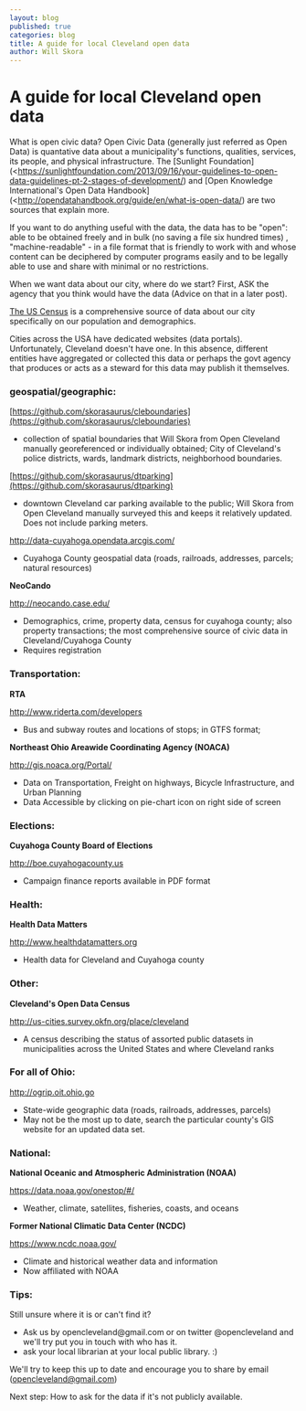 ```yaml
---
layout: blog
published: true
categories: blog
title: A guide for local Cleveland open data
author: Will Skora
---
```


# A guide for local Cleveland open data

What is open civic data? Open Civic Data (generally just referred as Open Data) is quantative data about a municipality's functions, qualities, services, its people, and physical infrastructure. The [Sunlight Foundation](<https://sunlightfoundation.com/2013/09/16/your-guidelines-to-open-data-guidelines-pt-2-stages-of-development/) and [Open Knowledge International's Open Data Handbook](<http://opendatahandbook.org/guide/en/what-is-open-data/) are two sources that explain more.


If you want to do anything useful with the data, the data has to be "open": able to be obtained freely and in bulk (no saving a file six hundred times) , "machine-readable" - in a file format that is friendly to work with and whose content can be deciphered by computer programs easily and to be legally able to use and share with minimal or no restrictions.


When we want data about our city, where do we start? First, ASK the agency that you think would have the data (Advice on that in a later post).


[The US Census](https://www.census.gov/data.html) is a comprehensive source of data about our city specifically on our population and demographics.


Cities across the USA have dedicated websites (data portals). Unfortunately, Cleveland doesn't have one. In this absence, different entities have aggregated or collected this data or perhaps the govt agency that produces or acts as a steward for this data may publish it themselves.


<h3>geospatial/geographic:</h3>

[https://github.com/skorasaurus/cleboundaries](https://github.com/skorasaurus/cleboundaries)
*  collection of spatial boundaries that Will Skora from Open Cleveland manually georeferenced or individually obtained;
City of Cleveland's police districts, wards, landmark districts, neighborhood boundaries.

[https://github.com/skorasaurus/dtparking](https://github.com/skorasaurus/dtparking)
* downtown Cleveland car parking available to the public; Will Skora from Open Cleveland manually surveyed this and keeps it relatively updated. Does not include parking meters.

<http://data-cuyahoga.opendata.arcgis.com/>
* Cuyahoga County geospatial data (roads, railroads, addresses, parcels; natural resources)

**NeoCando**

<http://neocando.case.edu/>
* Demographics, crime, property data, census for cuyahoga county; also property transactions; the most comprehensive source of civic data in Cleveland/Cuyahoga County
* Requires registration


<h3>Transportation:</h3>

**RTA**

<http://www.riderta.com/developers>
* Bus and subway routes and locations of stops; in GTFS format;

**Northeast Ohio Areawide Coordinating Agency (NOACA)**

<http://gis.noaca.org/Portal/>
* Data on Transportation, Freight on highways, Bicycle Infrastructure, and Urban Planning
* Data Accessible by clicking on pie-chart icon on right side of screen


<h3>Elections:</h3>

**Cuyahoga County Board of Elections**

<http://boe.cuyahogacounty.us>
* Campaign finance reports available in PDF format


<h3>Health:</h3>

**Health Data Matters**

<http://www.healthdatamatters.org>
* Health data for Cleveland and Cuyahoga county


<h3>Other:</h3>

**Cleveland's Open Data Census**

<http://us-cities.survey.okfn.org/place/cleveland>
* A census describing the status of assorted public datasets in municipalities across the United States and where Cleveland ranks


<h3>For all of Ohio:</h3>

<http://ogrip.oit.ohio.go>
* State-wide geographic data (roads, railroads, addresses, parcels)
* May not be the most up to date, search the particular county's GIS website for an updated data set.


<h3>National:</h3>

**National Oceanic and Atmospheric Administration (NOAA)**

 <https://data.noaa.gov/onestop/#/>
* Weather, climate, satellites, fisheries, coasts, and oceans

 **Former National Climatic Data Center (NCDC)**

 <https://www.ncdc.noaa.gov/>
* Climate and historical weather data and information
* Now affiliated with NOAA


<h3>Tips:</h3>

Still unsure where it is or can't find it?
<ul>
<li>Ask us by opencleveland@gmail.com or on twitter @opencleveland and we'll try put you in touch with who has it.</li>
<li> ask your local librarian at your local public library. :)  </li>

</ul>

We'll try to keep this up to date and encourage you to share by email (opencleveland@gmail.com)


Next step: How to ask for the data if it's not publicly available.
